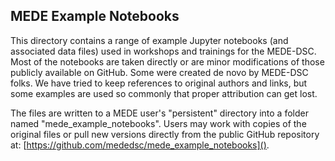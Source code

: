 ## MEDE Example Notebooks

This directory contains a range of example Jupyter notebooks (and associated data files) used in workshops and trainings for the MEDE-DSC.  Most of the notebooks are taken directly or are minor modifications of those publicly available on GitHub. Some were created de novo by MEDE-DSC folks. We have tried to keep references to original authors and links, but some examples are used so commonly that proper attribution can get lost.

The files are written to a MEDE user's "persistent" directory into a folder named "mede\_example\_notebooks". Users may work with copies of the original files or pull new versions directly from the public GitHub repository at: [https://github.com/mededsc/mede_example_notebooks]().
